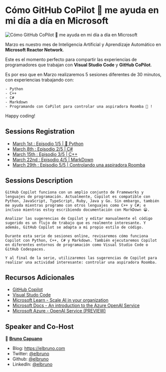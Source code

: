 # Cómo GitHub CoPilot 🤖 me ayuda en mi día a día en Microsoft

![Cómo GitHub CoPilot 🤖 me ayuda en mi día a día en Microsoft](img/header-2.jpg)


Marzo es nuestro mes de Inteligencia Artificial y Aprendizaje Automático en **Microsoft Reactor Network**.

Este es el momento perfecto para compartir las experiencias de programadores que trabajan con **Visual Studio Code** y **GitHub CoPilot**.

Es por eso que en Marzo realizaremos 5 sesiones diferentes de 30 minutos, con experiencias trabajando con:

    - Python
    - C++
    - C#
    - Markdown
    - Programando con CoPilot para controlar una aspiradora Roomba 🤖 !

Happy coding!

## Sessions Registration
- [March 1st : Episodio 1/5 | 🐍 Python](https://www.meetup.com/Microsoft-Reactor-Toronto/events/283606987/)
- [March 8th : Episodio 2/5 | C#](https://www.meetup.com/Microsoft-Reactor-Toronto/events/283607227/)
- [March 15th : Episodio 3/5 | C++](https://www.meetup.com/Microsoft-Reactor-Toronto/events/283607371/)
- [March 22nd : Episodio 4/5 | MarkDown](https://www.meetup.com/Microsoft-Reactor-Toronto/events/283607400/)
- [March 29th : Episodio 5/5 | Controlando una aspiradora Roomba](https://www.meetup.com/Microsoft-Reactor-Toronto/events/283607432/)

## Sessions Description

    GitHub Copilot funciona con un amplio conjunto de Frameworks y lenguajes de programación. Actualmente, Copilot es compatible con Python, JavaScript, TypeScript, Ruby, Java y Go. Sin embargo, también me ayuda mientras programo con otros lenguajes como C++ y C#; e incluso mientras estoy escribiendo documentación con MarkDown 😀.

    Analizar las sugerencias de Copilot y editar manualmente el código sugerido es un flujo de trabajo que es realmente interesante. Y además, GitHub Copilot se adapta a mi propio estilo de código.

    Durante esta serie de sesiones online, revisaremos cómo funciona Copilot con Python, C++, C# y Markdown. También ejecutaremos Copilot en diferentes entornos de programación como Visual Studio Code o GitHub Codespaces.

    Y al final de la serie, utilizaremos las sugerencias de Copilot para realizar una actividad interesante: controlar una aspiradora Roomba.

## Recursos Adicionales

- [GitHub Copilot](https://copilot.github.com/)
- [Visual Studo Code](https://code.visualstudio.com/)
- [Microsoft Learn - Scale AI in your organization](https://aka.ms/Mar1ScaleAI)
- [Microsoft Docs - An introduction to the Azure OpenAI Service](https://aka.ms/Mar1IntrotoOpenAI)
- [Microsoft Azure - OpenAI Service (PREVIEW)](https://aka.ms/Mar1OpenAIService1)

## Speaker and Co-Host

👤 **[Bruno Capuano](http://aka.ms/elbruno)**

* Blog: https://elbruno.com
* Twitter: [@elbruno](https://twitter.com/elbruno)
* Github: [@elbruno](https://github.com/elbruno)
* LinkedIn: [@elbruno](https://linkedin.com/in/elbruno)